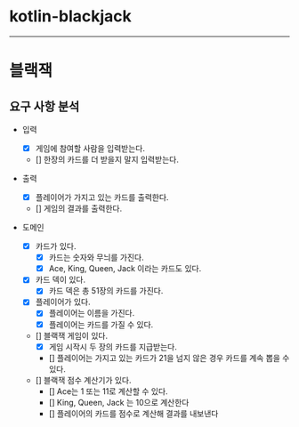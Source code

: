 # kotlin-blackjack

---

# 블랙잭

## 요구 사항 분석

- 입력
  - [x] 게임에 참여할 사람을 입력받는다.
  - [] 한장의 카드를 더 받을지 말지 입력받는다.

- 출력
  - [x] 플레이어가 가지고 있는 카드를 출력한다.
  - [] 게임의 결과를 출력한다.

- 도메인
  - [x] 카드가 있다.
    - [x] 카드는 숫자와 무늬를 가진다.
    - [x] Ace, King, Queen, Jack 이라는 카드도 있다.
  - [x] 카드 덱이 있다.
    - [x] 카드 덱은 총 51장의 카드를 가진다.
  - [x] 플레이어가 있다.
    - [x] 플레이어는 이름을 가진다.
    - [x] 플레이어는 카드를 가질 수 있다.
  - [] 블랙잭 게임이 있다.
    - [x] 게임 시작시 두 장의 카드를 지급받는다.
    - [] 플레이어는 가지고 있는 카드가 21을 넘지 않은 경우 카드를 계속 뽑을 수 있다.
  - [] 블랙잭 점수 계산기가 있다.
    - [] Ace는 1 또는 11로 계산할 수 있다.
    - [] King, Queen, Jack 는 10으로 계산한다
    - [] 플레이어의 카드를 점수로 계산해 결과를 내보낸다
  